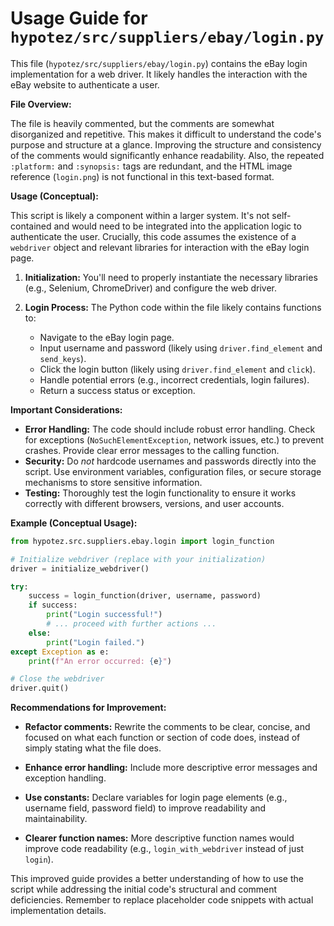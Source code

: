 # Usage Guide for `hypotez/src/suppliers/ebay/login.py`

This file (`hypotez/src/suppliers/ebay/login.py`) contains the eBay login implementation for a web driver.  It likely handles the interaction with the eBay website to authenticate a user.

**File Overview:**

The file is heavily commented, but the comments are somewhat disorganized and repetitive.  This makes it difficult to understand the code's purpose and structure at a glance.  Improving the structure and consistency of the comments would significantly enhance readability.  Also, the repeated `:platform:` and `:synopsis:` tags are redundant, and the HTML image reference (`login.png`) is not functional in this text-based format.


**Usage (Conceptual):**

This script is likely a component within a larger system. It's not self-contained and would need to be integrated into the application logic to authenticate the user.  Crucially, this code assumes the existence of a `webdriver` object and relevant libraries for interaction with the eBay login page.

1. **Initialization:**  You'll need to properly instantiate the necessary libraries (e.g., Selenium, ChromeDriver) and configure the web driver.

2. **Login Process:**  The Python code within the file likely contains functions to:
    * Navigate to the eBay login page.
    * Input username and password (likely using `driver.find_element` and `send_keys`).
    * Click the login button (likely using `driver.find_element` and `click`).
    * Handle potential errors (e.g., incorrect credentials, login failures).
    * Return a success status or exception.


**Important Considerations:**

* **Error Handling:**  The code should include robust error handling.  Check for exceptions (`NoSuchElementException`, network issues, etc.) to prevent crashes.  Provide clear error messages to the calling function.
* **Security:**  Do *not* hardcode usernames and passwords directly into the script.  Use environment variables, configuration files, or secure storage mechanisms to store sensitive information.
* **Testing:**  Thoroughly test the login functionality to ensure it works correctly with different browsers, versions, and user accounts.


**Example (Conceptual Usage):**

```python
from hypotez.src.suppliers.ebay.login import login_function

# Initialize webdriver (replace with your initialization)
driver = initialize_webdriver()

try:
    success = login_function(driver, username, password)
    if success:
        print("Login successful!")
        # ... proceed with further actions ...
    else:
        print("Login failed.")
except Exception as e:
    print(f"An error occurred: {e}")

# Close the webdriver
driver.quit()
```

**Recommendations for Improvement:**

* **Refactor comments:** Rewrite the comments to be clear, concise, and focused on what each function or section of code does, instead of simply stating what the file does.

* **Enhance error handling:**  Include more descriptive error messages and exception handling.

* **Use constants:** Declare variables for login page elements (e.g., username field, password field) to improve readability and maintainability.

* **Clearer function names:**  More descriptive function names would improve code readability (e.g., `login_with_webdriver` instead of just `login`).


This improved guide provides a better understanding of how to use the script while addressing the initial code's structural and comment deficiencies. Remember to replace placeholder code snippets with actual implementation details.